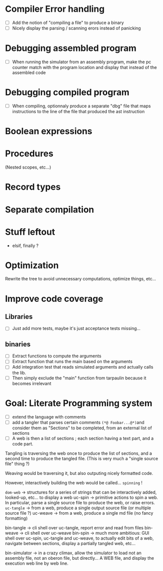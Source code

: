 # Compiler Error handling

- [ ] Add the notion of "compiling a file" to produce a binary
- [ ] Nicely display the parsing / scanning erors instead of panicking

# Debugging assembled program

- [ ] When running the simulator from an assembly program, make the pc counter match
  with the program location and display that instead of the assembled code

# Debugging compiled program
 
 - [ ] When compiling, optionnaly produce a separate "dbg" file that maps instructions
 to the line of the file that produced the ast instruction

# Boolean expressions

# Procedures

(Nested scopes, etc...)

# Record types

# Separate compilation

# Stuff leftout

- elsif, finally ? 

# Optimization

Rewrite the tree to avoid unnecessary computations, optimize things, etc...

# Improve code coverage
## Libraries
  - [ ] Just add more tests, maybe it's just acceptance tests missing...
## binaries
  - [ ] Extract functions to compute the arguments
  - [ ] Extract function that runs the main based on the arguments
  - [ ] Add integration test that reads simulated arguments and actually calls the lib.
  - [ ] Then simply exclude the "main" function from tarpaulin because it becomes irrelevant

# Goal: Literate Programming system

 - [ ] extend the language with comments
 - [ ] add a tangler that parses certain comments `(*@ Foobar...@*)`and consider them as "Sections" to be completed, from an external list of sections
 - [ ] A web is then a list of sections ; each section having a text part, and a code part.
 
 Tangling is traversing the web once to produce the list of sections, and a second time to produce the tangled file. 
 (This is very much a "single source file" thing ?)
 
 Weaving would be traversing it, but also outputing nicely formatted code. 
 
 However, interactively building the web would be called... `spinning` !
 
 `dom-web` -> structures for a series of strings that can be interactively added, looked-up, etc... to display a web 
  uc-spin -> primitive actions to spin a web. In particular, parse a single source file to produce the web, or raise errors.
 `uc-tangle` -> from a web, produce a single output source file (or multiple source file ?)
  uc-weave  -> from a web, produce a single md file (no fancy formatting)

  bin-tangle -> cli shell over uc-tangle, report error and read from files
  bin-weave -> cli shell over uc-weave
  bin-spin -> much more ambitious: GUI shell over uc-spin, uc-tangle and uc-weave, to actually edit bits of a web, navigate between sections, display a partially tangled web, etc...
  
  bin-simulator -> in a crazy climax, allow the simulator to load not an assembly file, not an oberon file, but directly... A WEB file, and display the execution web line by web line.
